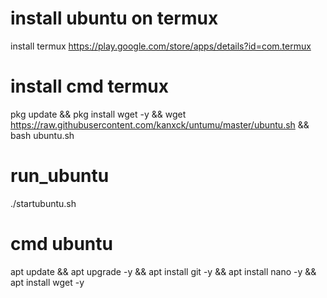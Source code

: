 # install ubuntu on termux

install termux https://play.google.com/store/apps/details?id=com.termux

# install cmd termux
pkg update && pkg install wget -y && wget https://raw.githubusercontent.com/kanxck/untumu/master/ubuntu.sh && bash ubuntu.sh

# run_ubuntu
./startubuntu.sh

# cmd ubuntu
apt update && apt upgrade -y && apt install git -y && apt install nano -y && apt install wget -y
